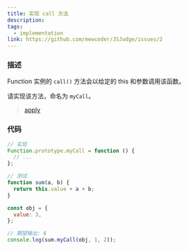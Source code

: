 ```yaml
---
title: 实现 call 方法
description:
tags:
  - implementation
link: https://github.com/mewcoder/JSJudge/issues/2
---
```


### 描述

Function 实例的 `call()` 方法会以给定的 this 和参数调用该函数。

请实现该方法，命名为 `myCall`。

> [apply](https://developer.mozilla.org/zh-CN/docs/Web/JavaScript/Reference/Global_Objects/Function/call)

### 代码

```js
// 实现
Function.prototype.myCall = function () {
  // ...
};

// 测试
function sum(a, b) {
  return this.value + a + b;
}

const obj = {
  value: 3,
};

// 期望输出: 6
console.log(sum.myCall(obj, 1, 2));
```

